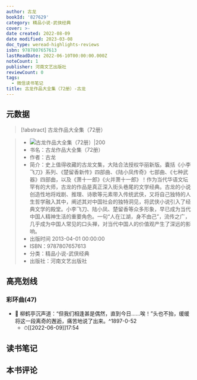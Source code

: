 ```yaml
---
author: 古龙
bookId: '827629'
category: 精品小说-武侠经典
cover: >-
date created: 2022-08-09
date modified: 2023-03-08
doc_type: weread-highlights-reviews
isbn: 9787807657613
lastReadDate: 2022-06-10T00:00:00.000Z
noteCount: 1
publisher: 河南文艺出版社
reviewCount: 0
tags:
  - 微信读书笔记
title: 古龙作品大全集（72册）-古龙
---
```


## 元数据

>[!abstract] 古龙作品大全集（72册）

> - ![古龙作品大全集（72册）|200](https://wfqqreader-1252317822.image.myqcloud.com/cover/629/827629/t7_827629.jpg)
> - 书名：古龙作品大全集（72册）
> - 作者：古龙
> - 简介：史上值得收藏的古龙文集，大陆合法授权华丽新版。囊括《小李飞刀》系列、《楚留香新传》四部曲、《陆小凤传奇》七部曲、《七种武器》四部曲，以及《萧十一郎》《火并萧十一郎》！作为当代华语文坛罕有的大师，古龙的作品是真正深入街头巷尾的文学经典。古龙的小说创造性地将戏剧、推理、诗歌等元素带入传统武侠，又将自己独特的人生哲学融入其中，阐述其对中国社会的独特洞见，将武侠小说引入了经典文学的殿堂。小李飞刀、陆小凤、楚留香等众多形象，早已成为当代中国人精神生活的重要角色。一句“人在江湖，身不由己”，流传之广，几乎成为中国人常见的口头禅，对当代中国人的价值观产生了深远的影响。
> - 出版时间 2013-04-01 00:00:00
> - ISBN：9787807657613
> - 分类：精品小说-武侠经典
> - 出版社：河南文艺出版社

## 高亮划线

### 彩环曲(47)

- 📌 柳鹤亭沉声道：“但我们相逢甚是偶然，直到今日……唉！”头也不抬，缓缓将这一段离奇的邂逅，痛苦地说了出来。^1897-0-52
	- ⏱[[2022-06-09]]17:54

## 读书笔记

## 本书评论
